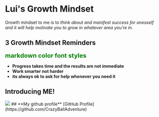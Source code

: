 # Lui's Growth Mindset
  Growth mindset to me is to  *think about and manifest success for onesself and it will help motivate you to grow in whatever area you're in.* 
## 3 Growth Mindset Reminders 
<span style="color:green;font-weight:700;font-size:20px">
    markdown color font styles
</span>

  + **Progress takes time and the results are not immediate**
  + **Work smarter not harder**
  + **its always ok to ask for help whenever you need it**
##  **Introducing ME!** 
<img src="https://user-images.githubusercontent.com/123973434/215550625-725732c6-d94d-4126-aa88-ebe78efee1dd.png">
## **My github profile**
[GitHub Profile](https://github.com/CrazyBallAdventure)
